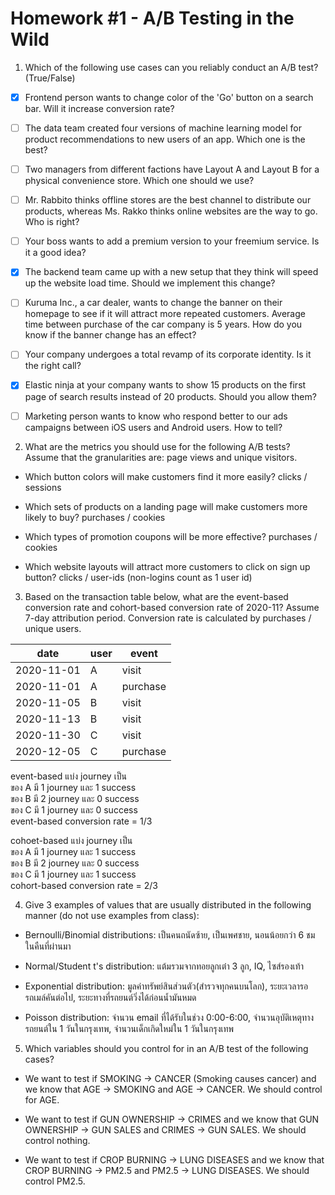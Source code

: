 # Homework #1 - A/B Testing in the Wild

1. Which of the following use cases can you reliably conduct an A/B test? (True/False)

* [x] Frontend person wants to change color of the 'Go' button on a search bar. Will it increase conversion rate?
        
* [ ] The data team created four versions of machine learning model for product recommendations to new users of an app. Which one is the best?

* [ ] Two managers from different factions have Layout A and Layout B for a physical convenience store. Which one should we use?

* [ ] Mr. Rabbito thinks offline stores are the best channel to distribute our products, whereas Ms. Rakko thinks online websites are the way to go. Who is right?
      
* [ ] Your boss wants to add a premium version to your freemium service. Is it a good idea?

* [x] The backend team came up with a new setup that they think will speed up the website load time. Should we implement this change?

* [ ] Kuruma Inc., a car dealer, wants to change the banner on their homepage to see if it will attract more repeated customers. Average time between purchase of the car company is 5 years. How do you know if the banner change has an effect? 

* [ ] Your company undergoes a total revamp of its corporate identity. Is it the right call?

* [X] Elastic ninja at your company wants to show 15 products on the first page of search results instead of 20 products. Should you allow them?

* [ ] Marketing person wants to know who respond better to our ads campaigns between iOS users and Android users. How to tell?

2. What are the metrics you should use for the following A/B tests? Assume that the granularities are: page views and unique visitors.

* Which button colors will make customers find it more easily? clicks / sessions

* Which sets of products on a landing page will make customers more likely to buy? purchases / cookies

* Which types of promotion coupons will be more effective? purchases / cookies

* Which website layouts will attract more customers to click on sign up button? clicks / user-ids (non-logins count as 1 user id)

3. Based on the transaction table below, what are the event-based conversion rate and cohort-based conversion rate of 2020-11? Assume 7-day attribution period. Conversion rate is calculated by purchases / unique users.

| date       | user | event    |
|------------|------|----------|
| 2020-11-01 | A    | visit    |
| 2020-11-01 | A    | purchase |
| 2020-11-05 | B    | visit    |
| 2020-11-13 | B    | visit    |
| 2020-11-30 | C    | visit    |
| 2020-12-05 | C    | purchase |

   event-based แบ่ง journey เป็น  
     ของ A มี 1 journey และ 1 success  
     ของ B มี 2 journey และ 0 success  
     ของ C มี 1 journey และ 0 success  
     event-based conversion rate = 1/3  
   
   cohoet-based แบ่ง journey เป็น  
     ของ A มี 1 journey และ 1 success  
     ของ B มี 2 journey และ 0 success  
     ของ C มี 1 journey และ 1 success  
     cohort-based conversion rate = 2/3  

4. Give 3 examples of values that are usually distributed in the following manner (do not use examples from class):

* Bernoulli/Binomial distributions: เป็นคนถนัดซ้าย, เป็นเพศชาย, นอนน้อยกว่า 6 ชม ในคืนที่ผ่านมา

* Normal/Student t's distribution: แต้มรวมจากทอยลูกเต๋า 3 ลูก, IQ, ไซส์รองเท้า

* Exponential distribution: มูลค่าทรัพย์สินส่วนตัว(สำรวจทุกคนบนโลก), ระยะเวลารอรถเมล์คันต่อไป, ระยะทางที่รถยนต์วิ่งได้ก่อนน้ำมันหมด

* Poisson distribution: จำนวน email ที่ได้รับในช่วง 0:00-6:00, จำนวนอุบัติเหตุทางรถยนต์ใน 1 วันในกรุงเทพ, จำนวนเด็กเกิดใหม่ใน 1 วันในกรุงเทพ

5. Which variables should you control for in an A/B test of the following cases?

* We want to test if SMOKING -> CANCER (Smoking causes cancer) and we know that AGE -> SMOKING and AGE -> CANCER. We should control for AGE.

* We want to test if GUN OWNERSHIP -> CRIMES and we know that GUN OWNERSHIP -> GUN SALES and CRIMES -> GUN SALES. We should control nothing.

* We want to test if CROP BURNING -> LUNG DISEASES and we know that CROP BURNING -> PM2.5 and PM2.5 -> LUNG DISEASES. We should control PM2.5.

